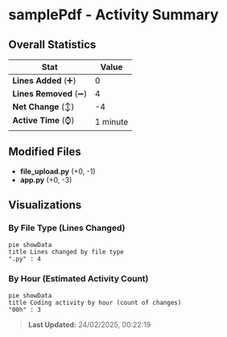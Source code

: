 # samplePdf - Activity Summary 

## Overall Statistics

| Stat                   | Value                                                             |
| ---------------------- | ----------------------------------------------------------------- |
| **Lines Added** (➕)   | 0                                          |
| **Lines Removed** (➖) | 4                                        |
| **Net Change** (↕)    | -4                |
| **Active Time** (⌚)   | 1 minute |


## Modified Files
- **file_upload.py** (+0, -1)
- **app.py** (+0, -3)

## Visualizations

### By File Type (Lines Changed)

```mermaid
pie showData
title Lines changed by file type
".py" : 4
```

### By Hour (Estimated Activity Count)

```mermaid
pie showData
title Coding activity by hour (count of changes)
"00h" : 3
```


> **Last Updated:** 24/02/2025, 00:22:19